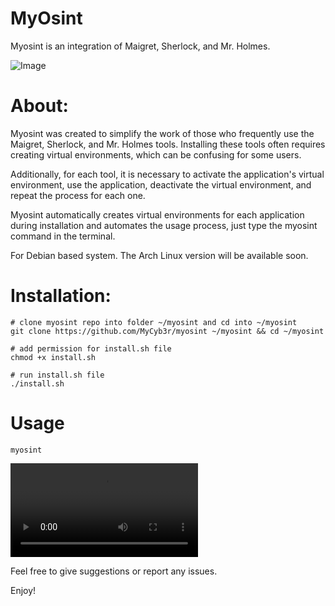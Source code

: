 # MyOsint 

  Myosint is an integration of Maigret, Sherlock, and Mr. Holmes.
  
  ![Image](https://github.com/user-attachments/assets/85a2fc94-ef8a-4533-bc99-b4f5f357f7fb)

#  About:

Myosint was created to simplify the work of those who frequently use the Maigret, Sherlock, and Mr. Holmes tools. Installing these tools often requires creating virtual environments, which can be confusing for some users.

Additionally, for each tool, it is necessary to activate the application's virtual environment, use the application, deactivate the virtual environment, and repeat the process for each one.

Myosint automatically creates virtual environments for each application during installation and automates the usage process, just type the myosint command in the terminal.
    
For Debian based system. The Arch Linux version will be available soon.

  
#  Installation:

  ```console
  # clone myosint repo into folder ~/myosint and cd into ~/myosint
  git clone https://github.com/MyCyb3r/myosint ~/myosint && cd ~/myosint

  # add permission for install.sh file
  chmod +x install.sh

  # run install.sh file
  ./install.sh
  ```
# Usage

  ```console
  myosint
  ```
![alt text](/obs/myosint.mp4)

  Feel free to give suggestions or report any issues.


  
  Enjoy!
 

  
